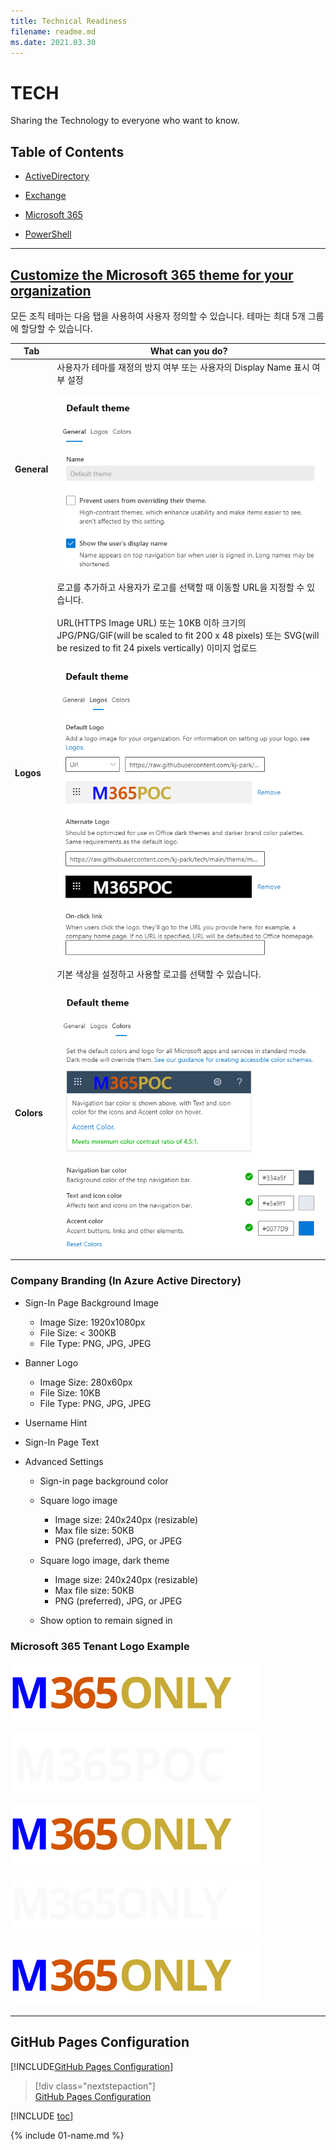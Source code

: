 ```yaml
---
title: Technical Readiness
filename: readme.md
ms.date: 2021.03.30
---
```


# TECH

Sharing the Technology to everyone who want to know.

## Table of Contents

- [ActiveDirectory](AD)

- [Exchange](Exchange)

- [Microsoft 365](Microsoft365)

- [PowerShell](PowerShell)

---

## [Customize the Microsoft 365 theme for your organization](https://docs.microsoft.com/en-us/microsoft-365/admin/setup/customize-your-organization-theme?view=o365-worldwide)

모든 조직 테마는 다음 탭을 사용하여 사용자 정의할 수 있습니다. 테마는 최대 5개 그룹에 할당할 수 있습니다.

| Tab | What can you do? |
|--|--|
| **General** | 사용자가 테마를 재정의 방지 여부 또는 사용자의 Display Name 표시 여부 설정<br /><br /> ![General](https://github.com/kj-park/tech/blob/main/Microsoft365/media/Custom-Themes-General.png?raw=true) |
| **Logos** | 로고를 추가하고 사용자가 로고를 선택할 때 이동할 URL을 지정할 수 있습니다.<br /><br />URL(HTTPS Image URL) 또는 10KB 이하 크기의 JPG/PNG/GIF(will be scaled to fit 200 x 48 pixels) 또는 SVG(will be resized to fit 24 pixels vertically) 이미지 업로드<br /><br /> ![Logos](https://github.com/kj-park/tech/blob/main/Microsoft365/media/Custom-Themes-Logos.png?raw=true) |
| **Colors** | 기본 색상을 설정하고 사용할 로고를 선택할 수 있습니다.<br /><br /> ![Colors](https://github.com/kj-park/tech/blob/main/Microsoft365/media/Custom-Themes-Colors.png?raw=true) |

### Company Branding (In Azure Active Directory)

- Sign-In Page Background Image

    - Image Size: 1920x1080px
    - File Size: < 300KB
    - File Type: PNG, JPG, JPEG

- Banner Logo

    - Image Size: 280x60px
    - File Size: 10KB
    - File Type: PNG, JPG, JPEG

- Username Hint

- Sign-In Page Text

- Advanced Settings

    - Sign-in page background color

    - Square logo image
        - Image size: 240x240px (resizable)
        - Max file size: 50KB
        - PNG (preferred), JPG, or JPEG

    - Square logo image, dark theme
        - Image size: 240x240px (resizable)
        - Max file size: 50KB
        - PNG (preferred), JPG, or JPEG

    - Show option to remain signed in

### Microsoft 365 Tenant Logo Example

![](https://github.com/kj-park/tech/blob/main/theme/m365only-default-logo.svg?raw=true)

![](https://github.com/kj-park/tech/blob/main/theme/m365poc-alternate-logo.svg?raw=true)


![](https://github.com/kj-park/tech/blob/main/theme/m365only-default-logo.svg?raw=true)

![](https://github.com/kj-park/tech/blob/main/theme/m365only-alternate-logo.svg?raw=true)

![](https://raw.githubusercontent.com/kj-park/tech/main/theme/m365only-default-logo.svg)

---

## GitHub Pages Configuration

[!INCLUDE[GitHub Pages Configuration](includes/GitHub-Pages-Configuration)]

> [!div class="nextstepaction"]  
> [GitHub Pages Configuration](includes/GitHub-Pages-Configuration)


[!INCLUDE [toc](toc.md)]

{% include 01-name.md %}
